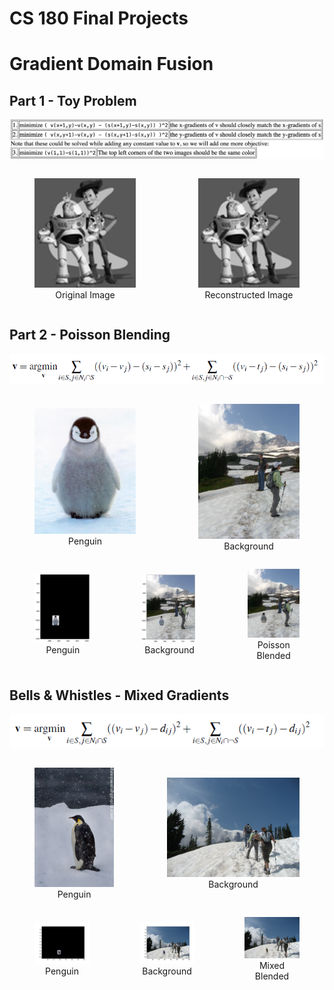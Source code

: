 <script type="text/x-mathjax-config">
  MathJax.Hub.Config({
    tex2jax: {inlineMath: [['$','$'], ['\\(','\\)']]}
  });
</script>
<script type="text/javascript" async
  src="https://cdn.mathjax.org/mathjax/latest/MathJax.js?config=TeX-MML-AM_CHTML">
</script>

# CS 180 Final Projects

# Gradient Domain Fusion

## Part 1 - Toy Problem

<p align="center">
  <img src="media/eq0.png" alt="Image description">
</p>


<div style="display: flex; justify-content: center; align-items: center; gap: 20px;">
    <figure>
        <img src="media/1.0.png" alt="Image description" style="width: 300px; height: auto;">
        <figcaption style="text-align: center;">Original Image</figcaption>
    </figure>
    <figure>
        <img src="media/1.1.png" alt="Reconstructed Image" style="width: 300px; height: auto;">
        <figcaption style="text-align: center;">Reconstructed Image</figcaption>
    </figure>
</div>


## Part 2 - Poisson Blending

<p align="center">
  <img src="media/eq1.jpg" alt="Image description">
</p>


<div style="display: flex; justify-content: center; align-items: center; gap: 20px;">
    <figure>
        <img src="media/2.2.jpeg" alt="Image description" style="width: 300px; height: auto;">
        <figcaption style="text-align: center;">Penguin</figcaption>
    </figure>
    <figure>
        <img src="media/2.1.JPG" alt="Penguin Chick Image" style="width: 300px; height: auto;">
        <figcaption style="text-align: center;">Background</figcaption>
    </figure>
</div>


<div style="display: flex; justify-content: center; align-items: center; gap: 0px;">
    <figure>
        <img src="media/1.3.1.jpg" alt="Image description" style="width: auto; height: auto;">
        <figcaption style="text-align: center;">Penguin</figcaption>
    </figure>
    <figure>
        <img src="media/1.3.0.jpg" alt="Penguin Chick Image" style="width: auto; height: auto;">
        <figcaption style="text-align: center;">Background</figcaption>
    </figure>
    <figure>
        <img src="media/1.2.png" alt="Penguin Chick Image" style="width: auto; height: auto;">
        <figcaption style="text-align: center;">Poisson Blended</figcaption>
    </figure>
</div>


## Bells & Whistles - Mixed Gradients 

<p align="center">
  <img src="media/eq2.jpg" alt="Image description">
</p>

<div style="display: flex; justify-content: center; align-items: center; gap: 5px;">
    <figure>
        <img src="media/3.1.jpg" alt="Image description" style="width: 300px; height: auto;">
        <figcaption style="text-align: center;">Penguin</figcaption>
    </figure>
    <figure>
        <img src="media/3.2.jpg" alt="Penguin Chick Image" style="width: 500px; height: auto;">
        <figcaption style="text-align: center;">Background</figcaption>
    </figure>
</div>


<div style="display: flex; justify-content: center; align-items: center; gap: 0px;">
    <figure>
        <img src="media/1.6.jpg" alt="Image description" style="width: 500px; height: auto;">
        <figcaption style="text-align: center;">Penguin</figcaption>
    </figure>
    <figure>
        <img src="media/1.5.jpg" alt="Penguin Chick Image" style="width: 500px; height: auto;">
        <figcaption style="text-align: center;">Background</figcaption>
    </figure>
    <figure>
        <img src="media/1.4.png" alt="Penguin Chick Image" style="width: 500px; height: auto;">
        <figcaption style="text-align: center;">Mixed Blended</figcaption>
    </figure>
</div>


